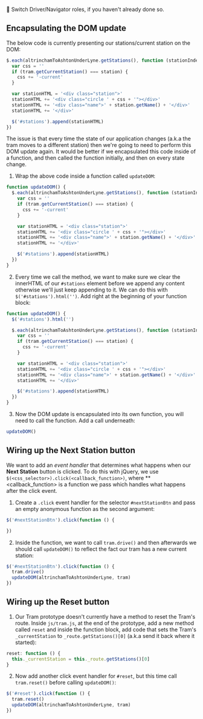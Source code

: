 :twisted_rightwards_arrows: Switch Driver/Navigator roles, if you haven't already done so.

## Encapsulating the DOM update

The below code is currently presenting our stations/current station on the DOM:

```js
$.each(altrinchamToAshtonUnderLyne.getStations(), function (stationIndex, station) {
  var css = ''
  if (tram.getCurrentStation() === station) {
    css += '-current'
  }

  var stationHTML = '<div class="station">'
  stationHTML += '<div class="circle ' + css + '"></div>'
  stationHTML += '<div class="name">' + station.getName() + '</div>'
  stationHTML += '</div>'

  $('#stations').append(stationHTML)
})
```

The issue is that every time the state of our application changes (a.k.a the tram moves to a different station) then we're going to need to perform this DOM update again. It would be better if we encapsulated this code inside of a function, and then called the function initially, and then on every state change.

1) Wrap the above code inside a function called `updateDOM`:

```js
function updateDOM() {
  $.each(altrinchamToAshtonUnderLyne.getStations(), function (stationIndex, station) {
    var css = ''
    if (tram.getCurrentStation() === station) {
      css += '-current'
    }

    var stationHTML = '<div class="station">'
    stationHTML += '<div class="circle ' + css + '"></div>'
    stationHTML += '<div class="name">' + station.getName() + '</div>'
    stationHTML += '</div>'

    $('#stations').append(stationHTML)
  })
}
```

2) Every time we call the method, we want to make sure we clear the innerHTML of our `#stations` element before we append any content otherwise we'll just keep appending to it. We can do this with `$('#stations').html('')`. Add right at the beginning of your function block:

```js
function updateDOM() {
  $('#stations').html('')

  $.each(altrinchamToAshtonUnderLyne.getStations(), function (stationIndex, station) {
    var css = ''
    if (tram.getCurrentStation() === station) {
      css += '-current'
    }

    var stationHTML = '<div class="station">'
    stationHTML += '<div class="circle ' + css + '"></div>'
    stationHTML += '<div class="name">' + station.getName() + '</div>'
    stationHTML += '</div>'

    $('#stations').append(stationHTML)
  })
}
```

3) Now the DOM update is encapsulated into its own function, you will need to call the function. Add a call underneath:

```js
updateDOM()
```

## Wiring up the Next Station button

We want to add an *event handler* that determines what happens when our **Next Station** button is clicked. To do this with jQuery, we use `$(<css_selector>).click(<callback_function>)`, where **<callback_function> is a function we pass which handles what happens after the click event.

1) Create a `.click` event handler for the selector `#nextStationBtn` and pass an empty anonymous function as the second argument:

```js
$('#nextStationBtn').click(function () {

})
```

2) Inside the function, we want to call `tram.drive()` and then afterwards we should call `updateDOM()` to reflect the fact our tram has a new current station:

```js
$('#nextStationBtn').click(function () {
  tram.drive()
  updateDOM(altrinchamToAshtonUnderLyne, tram)
})
```

## Wiring up the Reset button

1) Our Tram prototype doesn't currently have a method to reset the Tram's route. Inside `js/tram.js`, at the end of the prototype, add a new method called `reset` and inside the function block, add code that sets the Tram's `_currentStation` to `_route.getStations()[0]` (a.k.a send it back where it started):

```js
reset: function () {
  this._currentStation = this._route.getStations()[0]
}
``` 

2) Now add another click event handler for `#reset`, but this time call `tram.reset()` before calling `updateDOM()`:

```js
$('#reset').click(function () {
  tram.reset()
  updateDOM(altrinchamToAshtonUnderLyne, tram)
})
```